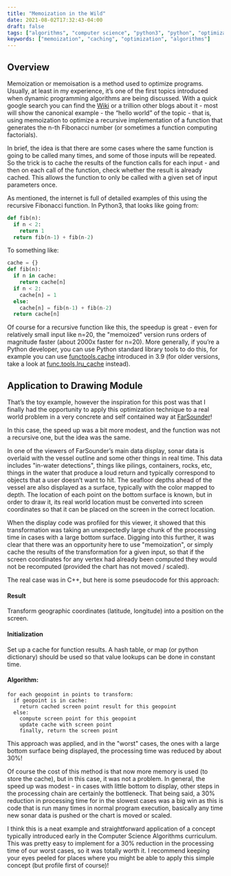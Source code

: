 ```yaml
---
title: "Memoization in the Wild"
date: 2021-08-02T17:32:43-04:00
draft: false
tags: ["algorithms", "computer science", "python3", "python", "optimization"]
keywords: ["memoization", "caching", "optimization", "algorithms"]
---
```


## Overview
Memoization or memoisation is a method used to optimize programs. Usually, at
least in my experience, it’s one of the first topics introduced when dynamic
programming algorithms are being discussed. With a quick google search you can
find the [Wiki](https://en.wikipedia.org/wiki/Memoization) or a trillion other
blogs about it - most will show the canonical example - the “hello world” of the
topic - that is, using memoization to optimize a recursive implementation of a
function that generates the n-th Fibonacci number (or sometimes a function
computing factorials).

In brief, the idea is that there are some cases where the same function is going
to be called many times, and some of those inputs will be repeated. So the trick
is to cache the results of the function calls for each input - and then on each
call of the function, check whether the result is already cached. This allows
the function to only be called with a given set of input parameters once. 

As mentioned, the internet is full of detailed examples of this using the
recursive Fibonacci function. In Python3, that looks like going from:
``` python
def fib(n):
  if n < 2:
    return 1
  return fib(n-1) + fib(n-2)
```

To something like:
``` python
cache = {}
def fib(n):
  if n in cache:
    return cache[n]
  if n < 2:
    cache[n] = 1
  else:
    cache[n] = fib(n-1) + fib(n-2)
  return cache[n] 
```

Of course for a recursive function like this, the speedup is great - even for
relatively small input like n=20, the "memoized" version runs orders of magnitude
faster (about 2000x faster for n=20). More generally, if you’re a Python
developer, you can use Python standard library tools to do this, for example you
can use [functools.cache](
https://docs.python.org/3/library/functools.html#functools.cache) introduced in
3.9 (for older versions, take a look at [func.tools.lru_cache](
https://docs.python.org/3/library/functools.html#functools.lru_cache) instead).

## Application to Drawing Module
That’s the toy example, however the inspiration for this post was that I finally
had the opportunity to apply this optimization technique to a real world problem
in a very concrete and self contained way at [FarSounder](www.farsounder.com)!

In this case, the speed up was a bit more modest, and the function was not a
recursive one, but the idea was the same.

In one of the viewers of FarSounder’s main data display, sonar data is overlaid
with the vessel outline and some other things in real time. This data includes
"in-water detections", things like pilings, containers, rocks, etc, things in
the water that produce a loud return and typically correspond to objects that a
user doesn’t want to hit. The seafloor depths ahead of the vessel are also
displayed as a surface, typically with the color mapped to depth. The location
of each point on the bottom surface is known, but in order to draw it, its real
world location must be converted into screen coordinates so that it can be
placed on the screen in the correct location.

When the display code was profiled for this viewer, it showed that this
transformation was taking an unexpectedly large chunk of the processing time in
cases with a large bottom surface. Digging into this further, it was clear that
there was an opportunity here to use "memoization", or simply cache the results
of the transformation for a given input, so that if the screen coordinates for
any vertex had already been computed they would not be recomputed (provided the
chart has not moved / scaled). 

The real case was in C++, but here is some pseudocode for this approach:

#### Result
Transform geographic coordinates (latitude, longitude) into a position on the screen.

#### Initialization
Set up a cache for function results. A hash table, or map (or python dictionary)
should be used so that value lookups can be done in constant time.

#### **Algorithm:**

```
for each geopoint in points to transform:
  if geopoint is in cache:
    return cached screen point result for this geopoint
  else:
    compute screen point for this geopoint
    update cache with screen point
    finally, return the screen point 
```

This approach was applied, and in the "worst" cases, the ones
with a large bottom surface being displayed, the processing time was reduced by
about 30%!

Of course the cost of this method is that now more memory is used (to store
the cache), but in this case, it was not a problem. In general, the speed up was
modest - in cases with little bottom to display, other steps in the processing
chain are certainly the bottleneck. That being said, a 30% reduction in
processing time for in the slowest cases was a big win as this is code that is
run many times in normal program execution, basically any time new sonar data is
pushed or the chart is moved or scaled.

I think this is a neat example and straightforward application of a concept
typically introduced early in the Computer Science Algorithms curriculum. This
was pretty easy to implement for a 30% reduction in the processing time of our
worst cases, so it was totally worth it. I recommend keeping your eyes peeled
for places where you might be able to apply this simple concept (but profile
first of course)!
